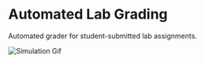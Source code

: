 # Automated Lab Grading

Automated grader for student-submitted lab assignments.

![Simulation Gif](https://media.giphy.com/media/FRKfolAXNU1Ek2SENt/giphy.gif?cid=790b7611f2fce27eadbd532b03393a22572a81fb803b4775&rid=giphy.gif&ct=g)
